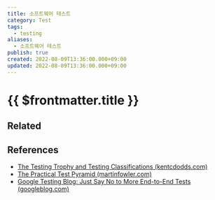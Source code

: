 ```yaml
---
title: 소프트웨어 테스트
category: Test
tags:
  - testing
aliases:
  - 소프트웨어 테스트
publish: true
created: 2022-08-09T13:36:00.000+09:00
updated: 2022-08-09T13:36:00.000+09:00
---
```


# {{ $frontmatter.title }}

## Related

## References

- [The Testing Trophy and Testing Classifications (kentcdodds.com)](https://kentcdodds.com/blog/write-tests)
- [The Practical Test Pyramid (martinfowler.com)](https://martinfowler.com/articles/practical-test-pyramid.html)
- [Google Testing Blog: Just Say No to More End-to-End Tests (googleblog.com)](https://testing.googleblog.com/2015/04/just-say-no-to-more-end-to-end-tests.html)

